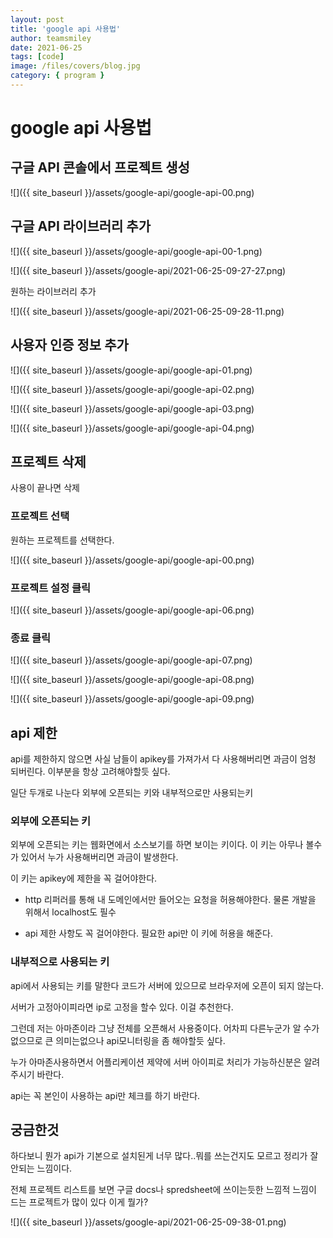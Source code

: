 ```yaml
---
layout: post
title: 'google api 사용법'
author: teamsmiley
date: 2021-06-25
tags: [code]
image: /files/covers/blog.jpg
category: { program }
---
```


# google api 사용법

## 구글 API 콘솔에서 프로젝트 생성

![]({{ site_baseurl }}/assets/google-api/google-api-00.png)

## 구글 API 라이브러리 추가

![]({{ site_baseurl }}/assets/google-api/google-api-00-1.png)

![]({{ site_baseurl }}/assets/google-api/2021-06-25-09-27-27.png)

원하는 라이브러리 추가

![]({{ site_baseurl }}/assets/google-api/2021-06-25-09-28-11.png)

## 사용자 인증 정보 추가

![]({{ site_baseurl }}/assets/google-api/google-api-01.png)

![]({{ site_baseurl }}/assets/google-api/google-api-02.png)

![]({{ site_baseurl }}/assets/google-api/google-api-03.png)

![]({{ site_baseurl }}/assets/google-api/google-api-04.png)

## 프로젝트 삭제

사용이 끝나면 삭제

### 프로젝트 선택

원하는 프로젝트를 선택한다.

![]({{ site_baseurl }}/assets/google-api/google-api-00.png)

### 프로젝트 설정 클릭

![]({{ site_baseurl }}/assets/google-api/google-api-06.png)

### 종료 클릭

![]({{ site_baseurl }}/assets/google-api/google-api-07.png)

![]({{ site_baseurl }}/assets/google-api/google-api-08.png)

![]({{ site_baseurl }}/assets/google-api/google-api-09.png)

## api 제한

api를 제한하지 않으면 사실 남들이 apikey를 가져가서 다 사용해버리면 과금이 엄청 되버린다. 이부분을 항상 고려해야할듯 싶다.

일단 두개로 나눈다 외부에 오픈되는 키와 내부적으로만 사용되는키

### 외부에 오픈되는 키

외부에 오픈되는 키는 웹화면에서 소스보기를 하면 보이는 키이다. 이 키는 아무나 볼수가 있어서 누가 사용해버리면 과금이 발생한다.

이 키는 apikey에 제한을 꼭 걸어야한다.

- http 리퍼러를 통해 내 도메인에서만 들어오는 요청을 허용해야한다. 물론 개발을 위해서 localhost도 필수

- api 제한 사항도 꼭 걸어야한다. 필요한 api만 이 키에 허용을 해준다.

### 내부적으로 사용되는 키

api에서 사용되는 키를 말한다 코드가 서버에 있으므로 브라우저에 오픈이 되지 않는다.

서버가 고정아이피라면 ip로 고정을 할수 있다. 이걸 추천한다.

그런데 저는 아마존이라 그냥 전체를 오픈해서 사용중이다. 어차피 다른누군가 알 수가 없으므로 큰 의미는없으나 api모니터링을 좀 해야할듯 싶다.

누가 아마존사용하면서 어플리케이션 제약에 서버 아이피로 처리가 가능하신분은 알려주시기 바란다.

api는 꼭 본인이 사용하는 api만 체크를 하기 바란다.

## 궁금한것

하다보니 뭔가 api가 기본으로 설치된게 너무 많다..뭐를 쓰는건지도 모르고 정리가 잘 안되는 느낌이다.

전체 프로젝트 리스트를 보면 구글 docs나 spredsheet에 쓰이는듯한 느낌적 느낌이 드는 프로젝트가 많이 있다 이게 뭘가?

![]({{ site_baseurl }}/assets/google-api/2021-06-25-09-38-01.png)
